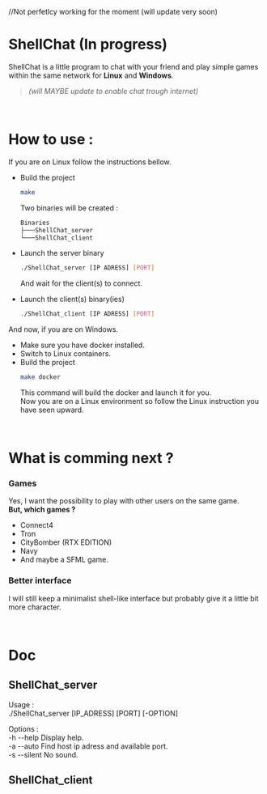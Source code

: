 //Not perfetlcy working for the moment (will update very soon)

# ShellChat (In progress)
ShellChat is a little program to chat with your friend and play simple games within the same network for __Linux__ and __Windows__.</br>
>*(will MAYBE update to enable chat trough internet)*

</br>

# How to use :
If you are on Linux follow the instructions bellow.
- Build the project
  ```bash
  make
  ```

  Two binaries will be created :
  ```bash
  Binaries
  ├───ShellChat_server
  └───ShellChat_client
  ```

- Launch the server binary
  ```bash
  ./ShellChat_server [IP ADRESS] [PORT]
  ```
  And wait for the client(s) to connect.
 
- Launch the client(s) binary(ies)
  ```bash
  ./ShellChat_client [IP ADRESS] [PORT]
  ```
And now, if you are on Windows.
- Make sure you have docker installed.
- Switch to Linux containers.
- Build the project
  ```bash
  make docker
  ```
  This command will build the docker and launch it for you.</br>
  Now you are on a Linux environment so follow the Linux instruction you have seen upward.

</br>

# What is comming next ?
### Games
Yes, I want the possibility to play with other users on the same game. </br>
__But, which games ?__ </br>
  - Connect4
  - Tron
  - CityBomber (RTX EDITION)
  - Navy
  - And maybe a SFML game.

### Better interface
I will still keep a minimalist shell-like interface but probably give it a little bit more character.

</br>

# Doc
## ShellChat_server
Usage :</br>
	./ShellChat_server [IP_ADRESS] [PORT] [-OPTION]</br>

Options :</br>
	-h --help 	Display help.</br>
	-a --auto	Find host ip adress and available port.</br>
	-s --silent	No sound.</br>
 
## ShellChat_client
